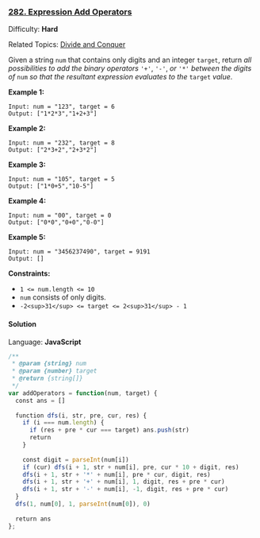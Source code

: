### [282\. Expression Add Operators](https://leetcode.com/problems/expression-add-operators/)

Difficulty: **Hard**  

Related Topics: [Divide and Conquer](https://leetcode.com/tag/divide-and-conquer/)


Given a string `num` that contains only digits and an integer `target`, return _all possibilities to add the binary operators_ `'+'`, `'-'`, _or_ `'*'` _between the digits of_ `num` _so that the resultant expression evaluates to the_ `target` _value_.

**Example 1:**

```
Input: num = "123", target = 6
Output: ["1*2*3","1+2+3"]
```

**Example 2:**

```
Input: num = "232", target = 8
Output: ["2*3+2","2+3*2"]
```

**Example 3:**

```
Input: num = "105", target = 5
Output: ["1*0+5","10-5"]
```

**Example 4:**

```
Input: num = "00", target = 0
Output: ["0*0","0+0","0-0"]
```

**Example 5:**

```
Input: num = "3456237490", target = 9191
Output: []
```

**Constraints:**

*   `1 <= num.length <= 10`
*   `num` consists of only digits.
*   `-2<sup>31</sup> <= target <= 2<sup>31</sup> - 1`


#### Solution

Language: **JavaScript**

```javascript
/**
 * @param {string} num
 * @param {number} target
 * @return {string[]}
 */
var addOperators = function(num, target) {
  const ans = []
  
  function dfs(i, str, pre, cur, res) {
    if (i === num.length) {
      if (res + pre * cur === target) ans.push(str)
      return
    }
    
    const digit = parseInt(num[i])
    if (cur) dfs(i + 1, str + num[i], pre, cur * 10 + digit, res)
    dfs(i + 1, str + '*' + num[i], pre * cur, digit, res)
    dfs(i + 1, str + '+' + num[i], 1, digit, res + pre * cur)
    dfs(i + 1, str + '-' + num[i], -1, digit, res + pre * cur)
  }
  dfs(1, num[0], 1, parseInt(num[0]), 0)
  
  return ans
};
```